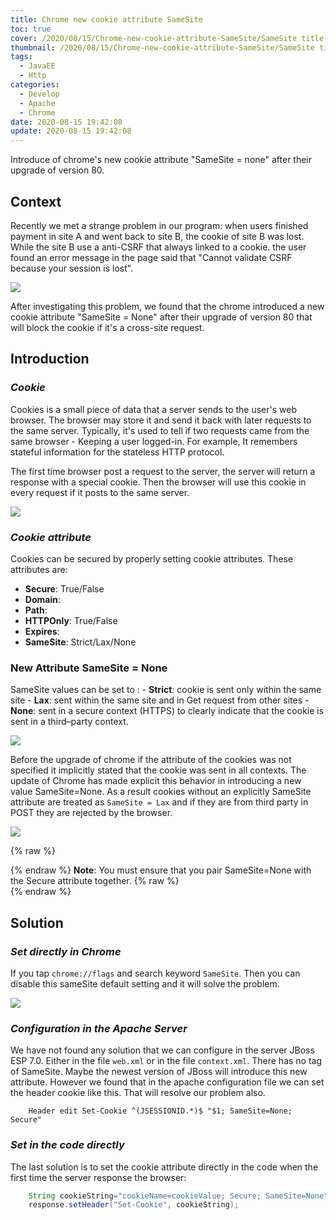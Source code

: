 ```yaml
---
title: Chrome new cookie attribute SameSite
toc: true
cover: /2020/08/15/Chrome-new-cookie-attribute-SameSite/SameSite title.jpg
thumbnail: /2020/08/15/Chrome-new-cookie-attribute-SameSite/SameSite title.jpg
tags:
  - JavaEE
  - Http
categories:
  - Develop
  - Apache
  - Chrome
date: 2020-08-15 19:42:08
update: 2020-08-15 19:42:08
---
```



Introduce of chrome's new cookie attribute "SameSite = none" after their upgrade of version 80.

<!-- more -->

## **Context**
Recently we met a strange problem in our program: when users finished payment in site A and went back to site B, the cookie of site B was lost. While the site B use a anti-CSRF that always linked to a cookie. the user found an error message in the page said that "Cannot validate CSRF because your session is lost".

![](cookie-error.png)

After investigating this problem, we found that the chrome introduced a new cookie attribute "SameSite = None" after their upgrade of version 80 that will block the cookie if it's a cross-site request.


## **Introduction**

### *Cookie*
Cookies is a small piece of data that a server sends to the user's web browser. The browser may store it and send it back with later requests to the same server. Typically, it's used to tell if two requests came from the same browser - Keeping a user logged-in. For example, It remembers stateful information for the stateless HTTP protocol.

The first time browser post a request to the server, the server will return a response with a special cookie. Then the browser will use this cookie in every request if it posts to the same server. 

![](cookie.png)

### *Cookie attribute*
Cookies can be secured by properly setting cookie attributes. These attributes are:
- **Secure**: True/False
- **Domain**: 
- **Path**:
- **HTTPOnly**: True/False
- **Expires**:
- **SameSite**: Strict/Lax/None
    
### New Attribute SameSite = None
SameSite values can be set to :
    - **Strict**: cookie is sent only within the same site
    - **Lax**: sent within the same site and in Get request from other sites
    - **None**: sent in a secure context (HTTPS)  to clearly indicate that the cookie is sent in a third–party context.

![](sameSite.png)

Before the upgrade of chrome if the attribute of the cookies was not specified it implicitly stated that the cookie was sent in all contexts. The update of Chrome has made explicit this behavior in introducing a new value SameSite=None. As a result cookies without an explicitly SameSite attribute are treated as `SameSite = Lax` and if they are from third party in POST they are rejected by the browser.

![](crossSite.png)

{% raw %}<article class="message is-info"><div class="message-body">{% endraw %}
**Note**: 
You must ensure that you pair SameSite=None with the Secure attribute together.
{% raw %}</div></article>{% endraw %}

## **Solution**

### *Set directly in Chrome*
If you tap `chrome://flags` and search keyword `SameSite`. Then you can disable this sameSite default setting and it will solve the problem.

![](solution1.jpg)

### *Configuration in the Apache Server*

We have not found any solution that we can configure in the server JBoss ESP 7.0. Either in the file `web.xml` or in the file `context.xml`. There has no tag of SameSite. Maybe the newest version of JBoss will introduce this new attribute.
However we found that in the apache configuration file we can set the header cookie like this. That will resolve our problem also.

```
    Header edit Set-Cookie ^(JSESSIONID.*)$ "$1; SameSite=None; Secure"
```
### *Set in the code directly*

The last solution is to set the cookie attribute directly in the code when the first time the server response the browser:

``` Java
    String cookieString="cookieName=cookieValue; Secure; SameSite=None"
    response.setHeader("Set-Cookie", cookieString);
```